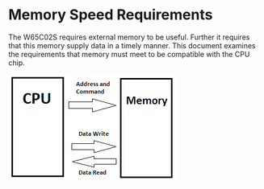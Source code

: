 # Memory Speed Requirements

The W65C02S requires external memory to be useful. Further it requires that
this memory supply data in a timely manner. This document examines the
requirements that memory must meet to be compatible with the CPU chip.

![A very simple system](./simplified_memory.png)
